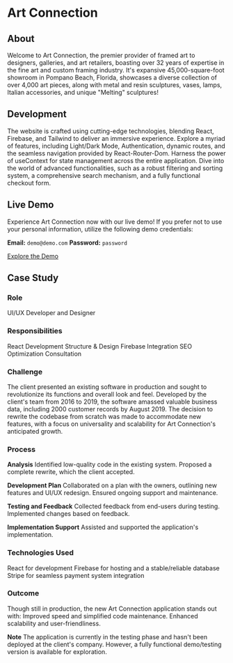 # Art Connection

## About

Welcome to Art Connection, the premier provider of framed art to designers, galleries, and art retailers, boasting over 32 years of expertise in the fine art and custom framing industry. It's expansive 45,000-square-foot showroom in Pompano Beach, Florida, showcases a diverse collection of over 4,000 art pieces, along with metal and resin sculptures, vases, lamps, Italian accessories, and unique "Melting" sculptures!

## Development

The website is crafted using cutting-edge technologies, blending React, Firebase, and Tailwind to deliver an immersive experience. Explore a myriad of features, including Light/Dark Mode, Authentication, dynamic routes, and the seamless navigation provided by React-Router-Dom. Harness the power of useContext for state management across the entire application. Dive into the world of advanced functionalities, such as a robust filtering and sorting system, a comprehensive search mechanism, and a fully functional checkout form.

## Live Demo

Experience Art Connection now with our live demo! If you prefer not to use your personal information, utilize the following demo credentials:

**Email:** `demo@demo.com`
**Password:** `password`

[Explore the Demo](https://e-commerce-app-cf00d.web.app/ "See the demo")

## Case Study

### **Role**
UI/UX Developer and Designer

### **Responsibilities**
React Development
Structure & Design
Firebase Integration
SEO Optimization
Consultation

### **Challenge**

The client presented an existing software in production and sought to revolutionize its functions and overall look and feel. Developed by the client's team from 2016 to 2019, the software amassed valuable business data, including 2000 customer records by August 2019. The decision to rewrite the codebase from scratch was made to accommodate new features, with a focus on universality and scalability for Art Connection's anticipated growth.

### **Process**

**Analysis**
Identified low-quality code in the existing system.
Proposed a complete rewrite, which the client accepted.

**Development Plan**
Collaborated on a plan with the owners, outlining new features and UI/UX redesign.
Ensured ongoing support and maintenance.

**Testing and Feedback**
Collected feedback from end-users during testing.
Implemented changes based on feedback.

**Implementation Support**
Assisted and supported the application's implementation.

### **Technologies Used**
React for development
Firebase for hosting and a stable/reliable database
Stripe for seamless payment system integration

### **Outcome**

Though still in production, the new Art Connection application stands out with:
Improved speed and simplified code maintenance.
Enhanced scalability and user-friendliness.

**Note**
The application is currently in the testing phase and hasn't been deployed at the client's company. However, a fully functional demo/testing version is available for exploration.
